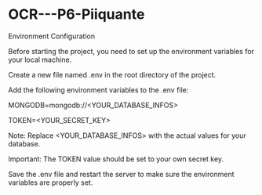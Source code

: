 # OCR---P6-Piiquante

Environment Configuration

Before starting the project, you need to set up the environment variables for your local machine.

Create a new file named .env in the root directory of the project.

Add the following environment variables to the .env file:

MONGODB=mongodb://<YOUR_DATABASE_INFOS>

TOKEN=<YOUR_SECRET_KEY>

Note: Replace <YOUR_DATABASE_INFOS> with the actual values for your database.

Important: The TOKEN value should be set to your own secret key.

Save the .env file and restart the server to make sure the environment variables are properly set.
